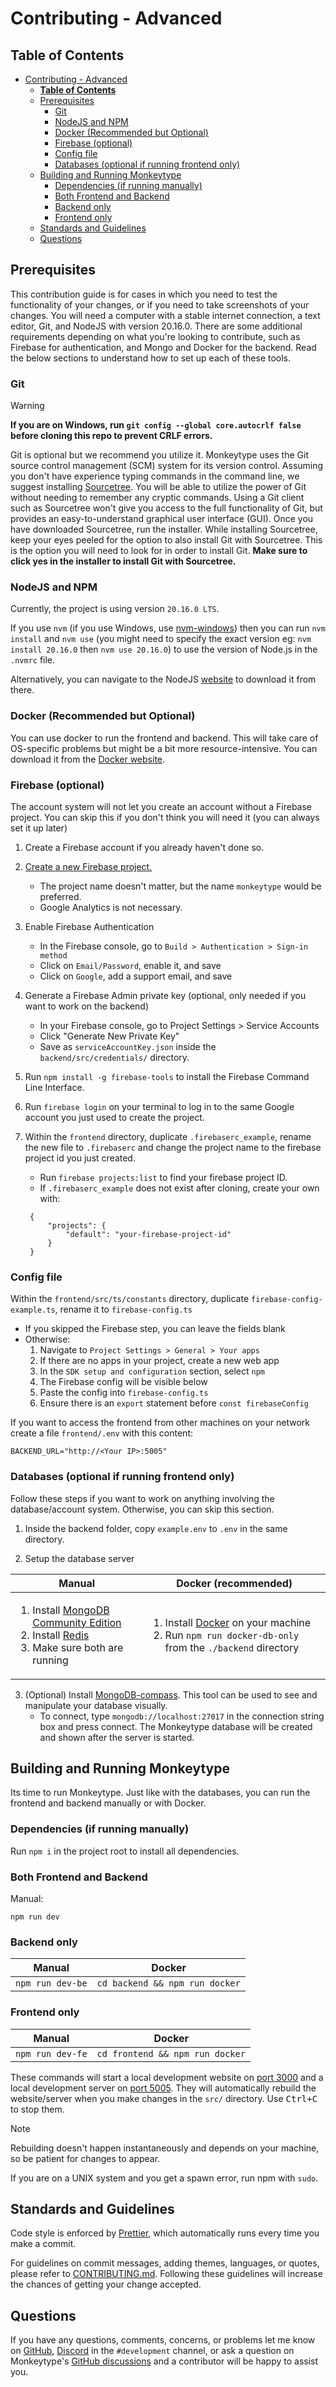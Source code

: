 # Contributing - Advanced

## **Table of Contents**

- [Contributing - Advanced](#contributing---advanced)
  - [**Table of Contents**](#table-of-contents)
  - [Prerequisites](#prerequisites)
    - [Git](#git)
    - [NodeJS and NPM](#nodejs-and-npm)
    - [Docker (Recommended but Optional)](#docker-recommended-but-optional)
    - [Firebase (optional)](#firebase-optional)
    - [Config file](#config-file)
    - [Databases (optional if running frontend only)](#databases-optional-if-running-frontend-only)
  - [Building and Running Monkeytype](#building-and-running-monkeytype)
    - [Dependencies (if running manually)](#dependencies-if-running-manually)
    - [Both Frontend and Backend](#both-frontend-and-backend)
    - [Backend only](#backend-only)
    - [Frontend only](#frontend-only)
  - [Standards and Guidelines](#standards-and-guidelines)
  - [Questions](#questions)

## Prerequisites

This contribution guide is for cases in which you need to test the functionality of your changes, or if you need to take screenshots of your changes. You will need a computer with a stable internet connection, a text editor, Git, and NodeJS with version 20.16.0. There are some additional requirements depending on what you're looking to contribute, such as Firebase for authentication, and Mongo and Docker for the backend. Read the below sections to understand how to set up each of these tools.

### Git


> [!WARNING]
> **If you are on Windows, run `git config --global core.autocrlf false` before cloning this repo to prevent CRLF errors.** 

Git is optional but we recommend you utilize it. Monkeytype uses the Git source control management (SCM) system for its version control. Assuming you don't have experience typing commands in the command line, we suggest installing [Sourcetree](https://www.sourcetreeapp.com/). You will be able to utilize the power of Git without needing to remember any cryptic commands. Using a Git client such as Sourcetree won't give you access to the full functionality of Git, but provides an easy-to-understand graphical user interface (GUI). Once you have downloaded Sourcetree, run the installer. While installing Sourcetree, keep your eyes peeled for the option to also install Git with Sourcetree. This is the option you will need to look for in order to install Git. **Make sure to click yes in the installer to install Git with Sourcetree.**

### NodeJS and NPM

Currently, the project is using version `20.16.0 LTS`.

If you use `nvm` (if you use Windows, use [nvm-windows](https://github.com/coreybutler/nvm-windows)) then you can run `nvm install` and `nvm use` (you might need to specify the exact version eg: `nvm install 20.16.0` then `nvm use 20.16.0`) to use the version of Node.js in the `.nvmrc` file.

Alternatively, you can navigate to the NodeJS [website](https://nodejs.org/en/) to download it from there.

### Docker (Recommended but Optional)

You can use docker to run the frontend and backend. This will take care of OS-specific problems but might be a bit more resource-intensive. You can download it from the [Docker website](https://www.docker.com/get-started/#h_installation).

### Firebase (optional)

The account system will not let you create an account without a Firebase project. You can skip this if you don't think you will need it (you can always set it up later)

1. Create a Firebase account if you already haven't done so.
1. [Create a new Firebase project.](https://console.firebase.google.com/u/0/)

   - The project name doesn't matter, but the name `monkeytype` would be preferred.
   - Google Analytics is not necessary.

1. Enable Firebase Authentication

   - In the Firebase console, go to `Build > Authentication > Sign-in method`
   - Click on `Email/Password`, enable it, and save
   - Click on `Google`, add a support email, and save

1. Generate a Firebase Admin private key (optional, only needed if you want to work on the backend)

   - In your Firebase console, go to Project Settings > Service Accounts
   - Click "Generate New Private Key"
   - Save as `serviceAccountKey.json` inside the `backend/src/credentials/` directory.

1. Run `npm install -g firebase-tools` to install the Firebase Command Line Interface.
1. Run `firebase login` on your terminal to log in to the same Google account you just used to create the project.
1. Within the `frontend` directory, duplicate `.firebaserc_example`, rename the new file to `.firebaserc` and change the project name to the firebase project id you just created.

   - Run `firebase projects:list` to find your firebase project ID.
   - If `.firebaserc_example` does not exist after cloning, create your own with:

   ```.firebaserc
    {
        "projects": {
            "default": "your-firebase-project-id"
        }
    }
   ```

### Config file

Within the `frontend/src/ts/constants` directory, duplicate `firebase-config-example.ts`, rename it to `firebase-config.ts`

- If you skipped the Firebase step, you can leave the fields blank
- Otherwise:
  1. Navigate to `Project Settings > General > Your apps`
  2. If there are no apps in your project, create a new web app
  3. In the `SDK setup and configuration` section, select `npm`
  4. The Firebase config will be visible below
  5. Paste the config into `firebase-config.ts`
  6. Ensure there is an `export` statement before `const firebaseConfig`

If you want to access the frontend from other machines on your network create a file `frontend/.env` with this content:

```
BACKEND_URL="http://<Your IP>:5005"
```

### Databases (optional if running frontend only)

Follow these steps if you want to work on anything involving the database/account system. Otherwise, you can skip this section.

1. Inside the backend folder, copy `example.env` to `.env` in the same directory.

2. Setup the database server

| Manual                                                                                                                                                                                                                            | Docker (recommended)                                                                                                                                                        |
| --------------------------------------------------------------------------------------------------------------------------------------------------------------------------------------------------------------------------------- | --------------------------------------------------------------------------------------------------------------------------------------------------------------------------- |
| <ol><li>Install [MongoDB Community Edition](https://docs.mongodb.com/manual/administration/install-community/)</li><li>Install [Redis](https://redis.io/docs/install/install-redis/)</li><li>Make sure both are running</li></ol> | <ol><li>Install [Docker](http://www.docker.io/gettingstarted/#h_installation) on your machine</li><li>Run `npm run docker-db-only` from the `./backend` directory</li></ol> |

3. (Optional) Install [MongoDB-compass](https://www.mongodb.com/try/download/compass?tck=docs_compass). This tool can be used to see and manipulate your database visually.
   - To connect, type `mongodb://localhost:27017` in the connection string box and press connect. The Monkeytype database will be created and shown after the server is started.

## Building and Running Monkeytype

Its time to run Monkeytype. Just like with the databases, you can run the frontend and backend manually or with Docker.

### Dependencies (if running manually)

Run `npm i` in the project root to install all dependencies.

### Both Frontend and Backend

Manual:

```
npm run dev
```

### Backend only

| Manual                      | Docker                         |
| --------------------------- | ------------------------------ |
| `npm run dev-be`            | `cd backend && npm run docker` |

### Frontend only

| Manual                       | Docker                          |
| ---------------------------- | ------------------------------- |
| `npm run dev-fe`             | `cd frontend && npm run docker` |

These commands will start a local development website on [port 3000](http://localhost:3000) and a local development server on [port 5005](http://localhost:5005). They will automatically rebuild the website/server when you make changes in the `src/` directory. Use <kbd>Ctrl+C</kbd> to stop them.

> [!NOTE]
> Rebuilding doesn't happen instantaneously and depends on your machine, so be patient for changes to appear.

If you are on a UNIX system and you get a spawn error, run npm with `sudo`.

## Standards and Guidelines

Code style is enforced by [Prettier](https://prettier.io/docs/en/install.html), which automatically runs every time you make a commit.

For guidelines on commit messages, adding themes, languages, or quotes, please refer to [CONTRIBUTING.md](./CONTRIBUTING.md). Following these guidelines will increase the chances of getting your change accepted.

## Questions

If you have any questions, comments, concerns, or problems let me know on [GitHub](https://github.com/Miodec), [Discord](https://discord.gg/monkeytype) in the `#development` channel, or ask a question on Monkeytype's [GitHub discussions](https://github.com/monkeytypegame/monkeytype/discussions) and a contributor will be happy to assist you.
